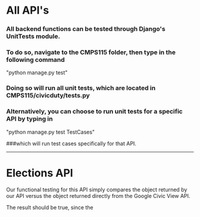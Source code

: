 # All API's

### All backend functions can be tested through Django's UnitTests module.

### To do so, navigate to the CMPS115 folder, then type in the following command
"python manage.py test"

### Doing so will run all unit tests, which are located in CMPS115/civicduty/tests.py

### Alternatively, you can choose to run unit tests for a specific API by typing in

"python manage.py test <API Name>TestCases" 

###which will run test cases specifically for that API.

-------------------------------------------------------------------------------------------------

# Elections API


Our functional testing for this API simply compares the object returned by our API versus
the object returned directly from the Google Civic View API. 

The result should be true, since the 
